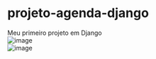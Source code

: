 # projeto-agenda-django
Meu primeiro projeto em Django
<br>
![image](https://user-images.githubusercontent.com/98534151/179288185-56f1bf53-e9a0-4605-91c2-ee6c5682d13d.png)
<br>
![image](https://user-images.githubusercontent.com/98534151/179288406-3006dadd-b8fd-478f-b9db-0e65b5507e73.png)
